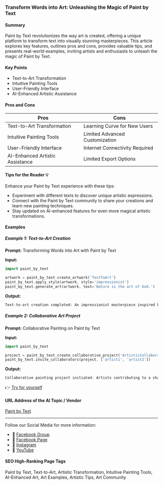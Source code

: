 ### Transform Words into Art: Unleashing the Magic of Paint by Text

#### Summary
Paint by Text revolutionizes the way art is created, offering a unique platform to transform text into visually stunning masterpieces. This article explores key features, outlines pros and cons, provides valuable tips, and presents real-world examples, inviting artists and enthusiasts to unleash the magic of Paint by Text.

#### Key Points
- Text-to-Art Transformation
- Intuitive Painting Tools
- User-Friendly Interface
- AI-Enhanced Artistic Assistance

#### Pros and Cons

| Pros                              | Cons                              |
|-----------------------------------|-----------------------------------|
| Text-to-Art Transformation        | Learning Curve for New Users      |
| Intuitive Painting Tools          | Limited Advanced Customization    |
| User-Friendly Interface           | Internet Connectivity Required   |
| AI-Enhanced Artistic Assistance   | Limited Export Options            |

#### Tips for the Reader 💡
Enhance your Paint by Text experience with these tips:
- Experiment with different texts to discover unique artistic expressions.
- Connect with the Paint by Text community to share your creations and learn new painting techniques.
- Stay updated on AI-enhanced features for even more magical artistic transformations.

#### Examples

##### Example 1: Text-to-Art Creation
**Prompt:** Transforming Words into Art with Paint by Text

**Input:**
```dart
import paint_by_text

artwork = paint_by_text.create_artwork('TextToArt')
paint_by_text.apply_style(artwork, style='impressionist')
paint_by_text.generate_art(artwork, text='Nature is the art of God.')
```

**Output:**
```dart
Text-to-art creation completed: An impressionist masterpiece inspired by the text "Nature is the art of God."
```

##### Example 2: Collaborative Art Project
**Prompt:** Collaborative Painting on Paint by Text

**Input:**
```dart
import paint_by_text

project = paint_by_text.create_collaborative_project('ArtisticCollaboration')
paint_by_text.invite_collaborators(project, ['artist1', 'artist2'])
```

**Output:**
```dart
Collaborative painting project initiated: Artists contributing to a shared canvas of artistic collaboration.
```

👉 [Try for yourself](https://paintbytext.chat/)

#### URL Address of the AI Topic / Vendor
[Paint by Text](https://paintbytext.chat/)

---

Follow our Social Media for more information:

- 📘 [Facebook Group](https://www.facebook.com/groups/trionxai)
- 📄 [Facebook Page](https://www.facebook.com/ai.trionxai)
- 📸 [Instagram](https://www.instagram.com/trionxai/)
- 🎥 [YouTube](https://www.youtube.com/@robotdocs/)

#### SEO High-Ranking Page Tags
Paint by Text, Text-to-Art, Artistic Transformation, Intuitive Painting Tools, AI-Enhanced Art, Art Examples, Artistic Tips, Art Community